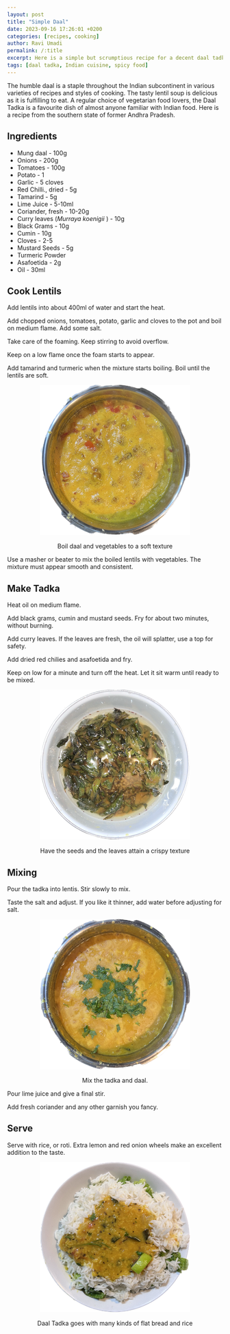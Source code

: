 ```yaml
---
layout: post
title: "Simple Daal"
date: 2023-09-16 17:26:01 +0200
categories: [recipes, cooking]
author: Ravi Umadi
permalink: /:title
excerpt: Here is a simple but scrumptious recipe for a decent daal tadka. Typical of southern India
tags: [daal tadka, Indian cuisine, spicy food]
---
```


The humble daal is a staple throughout the Indian subcontinent in various varieties of recipes and styles of cooking. The tasty lentil soup is delicious as it is fulfilling to eat. A regular choice of vegetarian food lovers, the Daal Tadka is a favourite dish of almost anyone familiar with Indian food. Here is a recipe from the southern state of former Andhra Pradesh.

## Ingredients

- Mung daal - 100g
- Onions - 200g
- Tomatoes - 100g
- Potato - 1
- Garlic - 5 cloves
- Red Chilli., dried - 5g
- Tamarind - 5g
- Lime Juice - 5-10ml
- Coriander, fresh - 10-20g
- Curry leaves (_Murraya koenigii_ ) - 10g
- Black Grams - 10g
- Cumin - 10g
- Cloves - 2-5
- Mustard Seeds - 5g
- Turmeric Powder
- Asafoetida - 2g
- Oil - 30ml

## Cook Lentils

Add lentils into about 400ml of water and start the heat. 

Add chopped onions, tomatoes, potato, garlic and cloves to the pot and boil on medium flame. Add some salt.

Take care of the foaming. Keep stirring to avoid overflow.

Keep on a low flame once the foam starts to appear.

Add tamarind and turmeric when the mixture starts boiling. Boil until the lentils are soft.

<div style="text-align: center;">
  <img src="images/Simple_Daal-1.png" alt="Boiling Daal" width="350" height="350">
  <p class="image-caption">Boil daal and vegetables to a soft texture</p>
</div>

Use a masher or beater to mix the boiled lentils with vegetables. The mixture must appear smooth and consistent.

## Make Tadka
Heat oil on medium flame.

Add black grams, cumin and mustard seeds. Fry for about two minutes, without burning.

Add curry leaves. If the leaves are fresh, the oil will splatter, use a top for safety.

Add dried red chilies and asafoetida and fry. 

Keep on low for a minute and turn off the heat. Let it sit warm until ready to be mixed.

<div style="text-align: center;">
  <img src="images/Simple_Daal-2.png" alt="Make Tadka" width="350" height="350">
  <p class="image-caption">Have the seeds and the leaves attain a crispy texture</p>
</div>

## Mixing
Pour the tadka into lentis. Stir slowly to mix. 

Taste the salt and adjust. If you like it thinner, add water before adjusting for salt.

<div style="text-align: center;">
  <img src="images/Simple_Daal-3.png" alt="Mix Tadka and Lentis" width="350" height="350">
  <p class="image-caption">Mix the tadka and daal.</p>
</div>

Pour lime juice and give a final stir.

Add fresh coriander and any other garnish you fancy.

## Serve
Serve with rice, or roti. Extra lemon and red onion wheels make an excellent addition to the taste.

<div style="text-align: center;">
  <img src="images/Simple_Daal-4.png" alt="Serve daal" width="350" height="350">
  <p class="image-caption">Daal Tadka goes with many kinds of flat bread and rice</p>
</div>

